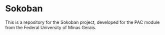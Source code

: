 # Sokoban
This is a repository for the Sokoban project, developed for the PAC module from the Federal University of Minas Gerais.
